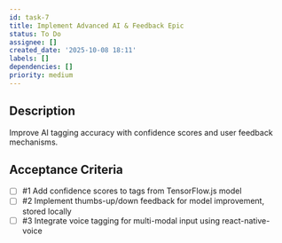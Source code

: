 ```yaml
---
id: task-7
title: Implement Advanced AI & Feedback Epic
status: To Do
assignee: []
created_date: '2025-10-08 18:11'
labels: []
dependencies: []
priority: medium
---
```


## Description

<!-- SECTION:DESCRIPTION:BEGIN -->
Improve AI tagging accuracy with confidence scores and user feedback mechanisms.
<!-- SECTION:DESCRIPTION:END -->

## Acceptance Criteria
<!-- AC:BEGIN -->
- [ ] #1 Add confidence scores to tags from TensorFlow.js model
- [ ] #2 Implement thumbs-up/down feedback for model improvement, stored locally
- [ ] #3 Integrate voice tagging for multi-modal input using react-native-voice
<!-- AC:END -->
